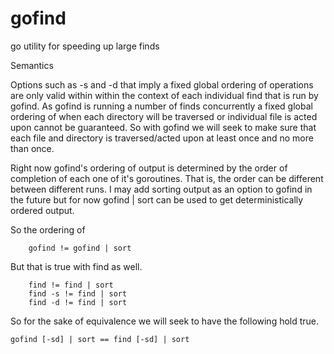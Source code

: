 # gofind
go utility for speeding up large finds 

Semantics

Options such as -s and -d that imply a fixed global ordering of operations 
are only valid within within the context of each individual find that is 
run by gofind. As gofind is running a number of finds concurrently a fixed global 
ordering of when each directory will be traversed or individual file is acted upon 
cannot be guaranteed. So with gofind we will seek to make sure that each file and
directory is traversed/acted upon at least once and no more than once. 

Right now gofind's ordering of output is determined by the order of completion of each
one of it's goroutines. That is, the order can be different between different runs.
I may add sorting output as an option to gofind in the future but for now gofind | sort 
can be used to get deterministically ordered output.

So the ordering of 

		gofind != gofind | sort

But that is true with find as well.

		find != find | sort
		find -s != find | sort
		find -d != find | sort

So for the sake of equivalence we will seek to have the following hold true.

	gofind [-sd] | sort == find [-sd] | sort
   


